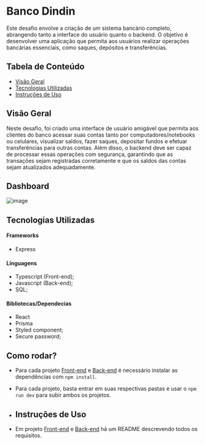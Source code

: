 # Banco Dindin

Este desafio envolve a criação de um sistema bancário completo, abrangendo tanto a interface do usuário quanto o backend. O objetivo é desenvolver uma aplicação que permita aos usuários realizar operações bancárias essenciais, como saques, depósitos e transferências.

## Tabela de Conteúdo

- [Visão Geral](#visão-geral)
- [Tecnologias Utilizadas](#tecnologias-utilizadas)
- [Instruções de Uso](#instruções-de-uso)

## Visão Geral

Neste desafio, foi criado uma interface de usuário amigável que permita aos clientes do banco acessar suas contas tanto por computadores/notebooks ou celulares, visualizar saldos, fazer saques, depositar fundos e efetuar transferências para outras contas. Além disso, o backend deve ser capaz de processar essas operações com segurança, garantindo que as transações sejam registradas corretamente e que os saldos das contas sejam atualizados adequadamente.

## Dashboard

![image](https://github.com/ryanrobert1227/desafio-fullstack-modulo-04-ddst12/assets/99685386/8f4705c5-8dc0-4674-9936-3490be445066)

## Tecnologias Utilizadas

#### Frameworks

- Express

#### Linguagens

- Typescript (Front-end);
- Javascript (Back-end);
- SQL;

#### Bibliotecas/Dependecias

- React
- Prisma
- Styled component;
- Secure password;

## Como rodar?

- Para cada projeto [Front-end](./frontend/) e [Back-end](./backend/) é necessário instalar as dependências com `npm install`.
- Para cada projeto, basta entrar em suas respectivas pastas e usar o `npm run dev` para subir ambos os projetos.

- ## Instruções de Uso

- Em projeto [Front-end](./frontend/) e [Back-end](./backend/) há um README descrevendo todos os requisitos.

